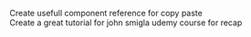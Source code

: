 Create usefull component reference for copy paste  
Create a great tutorial for john smigla udemy course for recap
